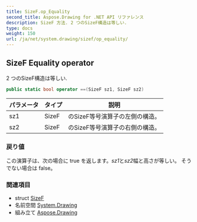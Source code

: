 ```yaml
---
title: SizeF.op_Equality
second_title: Aspose.Drawing for .NET API リファレンス
description: SizeF 方法. 2 つのSizeF構造は等しい.
type: docs
weight: 150
url: /ja/net/system.drawing/sizef/op_equality/
---
```

## SizeF Equality operator

2 つのSizeF構造は等しい.

```csharp
public static bool operator ==(SizeF sz1, SizeF sz2)
```

| パラメータ | タイプ | 説明 |
| --- | --- | --- |
| sz1 | SizeF | のSizeF等号演算子の左側の構造。 |
| sz2 | SizeF | のSizeF等号演算子の右側の構造。 |

### 戻り値

この演算子は、次の場合に true を返します。*sz1*と*sz2*幅と高さが等しい。 そうでない場合は false。

### 関連項目

* struct [SizeF](../)
* 名前空間 [System.Drawing](../../sizef/)
* 組み立て [Aspose.Drawing](../../../)


